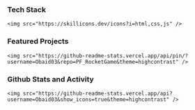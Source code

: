 ### Tech Stack
```
<img src="https://skillicons.dev/icons?i=html,css,js" />
```
<!--<img src="https://skillicons.dev/icons?i=html,css,js" height="50">-->

### Featured Projects
```
<img src="https://github-readme-stats.vercel.app/api/pin/?username=Obaid03&repo=PF_RocketGame&theme=highcontrast" />
```
<!--<img src="https://github-readme-stats.vercel.app/api/pin/?username=Obaid03&repo=PF_RocketGame&theme=highcontrast"/>-->


### Github Stats and Activity
```
<img src="https://github-readme-stats.vercel.app/api?username=Obaid03&show_icons=true&theme=highcontrast" />
```
<!--<img src="https://github-readme-stats.vercel.app/api?username=Obaid03&show_icons=true&theme=highcontrast" />-->
